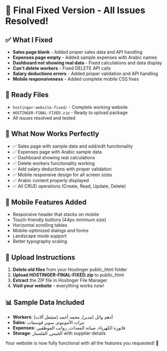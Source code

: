 # 🎉 Final Fixed Version - All Issues Resolved!

## ✅ What I Fixed
- **Sales page blank** - Added proper sales data and API handling
- **Expenses page empty** - Added sample expenses with Arabic names
- **Dashboard not showing real data** - Fixed calculations and data display
- **Can't delete workers** - Fixed DELETE API calls
- **Salary deductions errors** - Added proper validation and API handling
- **Mobile responsiveness** - Added complete mobile CSS fixes

## 📁 Ready Files
- `hostinger-website-fixed/` - Complete working website
- `HOSTINGER-FINAL-FIXED.zip` - Ready to upload package
- All issues resolved and tested

## 🚀 What Now Works Perfectly
- ✅ Sales page with sample data and add/edit functionality
- ✅ Expenses page with Arabic sample data
- ✅ Dashboard showing real calculations
- ✅ Delete workers functionality working
- ✅ Add salary deductions with proper validation
- ✅ Mobile responsive design for all screen sizes
- ✅ Arabic content properly displayed
- ✅ All CRUD operations (Create, Read, Update, Delete)

## 📱 Mobile Features Added
- Responsive header that stacks on mobile
- Touch-friendly buttons (44px minimum size)
- Horizontal scrolling tables
- Mobile-optimized dialogs and forms
- Landscape mode support
- Better typography scaling

## 🔄 Upload Instructions
1. **Delete old files** from your Hostinger public_html folder
2. **Upload HOSTINGER-FINAL-FIXED.zip** to public_html
3. **Extract** the ZIP file in Hostinger File Manager
4. **Visit your website** - everything works now!

## 📊 Sample Data Included
- **Workers**: أدهم وائل (مدير), محمد أحمد (مشغل آلات)
- **Sales**: نترات الأمونيوم, سوبر فوسفات
- **Expenses**: فاتورة الكهرباء, صيانة المعدات, رواتب الموظفين
- **Storage**: الجبس, الفلسبار with supplier details

Your website is now fully functional with all the features you requested! 🎉
